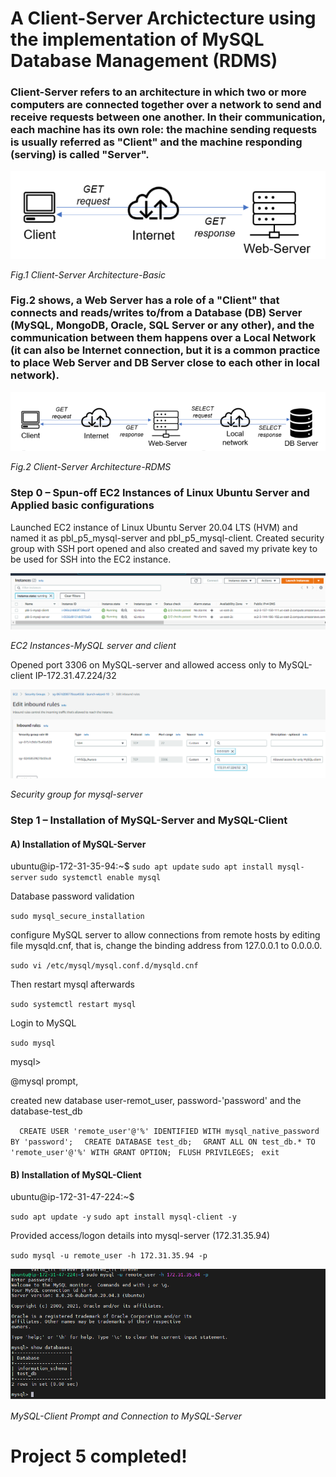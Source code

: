 # A Client-Server Archictecture using the implementation of MySQL Database Management (RDMS)

### Client-Server refers to an architecture in which two or more computers are connected together over a network to send and receive requests between one another. In their communication, each machine has its own role: the machine sending requests is usually referred as "Client" and the machine responding (serving) is called "Server".

![client_server BASIC](./images/client_server.PNG)

*Fig.1 Client-Server Architecture-Basic*

### Fig.2 shows, a Web Server has a role of a "Client" that connects and reads/writes to/from a Database (DB) Server (MySQL, MongoDB, Oracle, SQL Server or any other), and the communication between them happens over a Local Network (it can also be Internet connection, but it is a common practice to place Web Server and DB Server close to each other in local network). 

![Client-Server Architecture-RDMS ](./images/client_server_RDMS.PNG)

*Fig.2 Client-Server Architecture-RDMS*

### Step 0 – Spun-off EC2 Instances of Linux Ubuntu Server and Applied basic configurations

Launched EC2 instance of Linux Ubuntu Server 20.04 LTS (HVM) and named it as pbl_p5_mysql-server and pbl_p5_mysql-client. Created security group with SSH port opened and also created and saved my private key to be used for SSH into the EC2 instance. 

![EC2 ](./images/EC2_instances.PNG)

*EC2 Instances-MySQL server and client*

Opened port 3306 on MySQL-server and allowed access only to MySQL-client IP-172.31.47.224/32

![SG ](./images/SG_mysql_server.PNG)

*Security group for mysql-server*

### Step 1 – Installation of MySQL-Server and MySQL-Client
#### A)  Installation of MySQL-Server

ubuntu@ip-172-31-35-94:~$
`sudo apt update`
`sudo apt install mysql-server`
`sudo systemctl enable mysql`

Database password validation

`sudo mysql_secure_installation`

configure MySQL server to allow connections from remote hosts by editing file mysqld.cnf,  that is, change the binding address from 127.0.0.1 to 0.0.0.0. 

`sudo vi /etc/mysql/mysql.conf.d/mysqld.cnf `

Then restart mysql afterwards

`sudo systemctl restart mysql`

Login to MySQL

`sudo mysql`

mysql>

@mysql prompt,

created new database user-remot_user, password-'password' and the database-test_db  
     
  `  CREATE USER 'remote_user'@'%' IDENTIFIED WITH mysql_native_password BY 'password';`
  `  CREATE DATABASE test_db;`
  `  GRANT ALL ON test_db.* TO 'remote_user'@'%' WITH GRANT OPTION;`
  `  FLUSH PRIVILEGES; `
  `  exit `


#### B)  Installation of MySQL-Client

ubuntu@ip-172-31-47-224:~$

`sudo apt update -y`
`sudo apt install mysql-client -y`

Provided access/logon details into mysql-server (172.31.35.94)

`sudo mysql -u remote_user -h 172.31.35.94 -p`

![MySQL_client ](./images/mysql_client.PNG)

*MySQL-Client Prompt and Connection to MySQL-Server*

# Project 5 completed!




